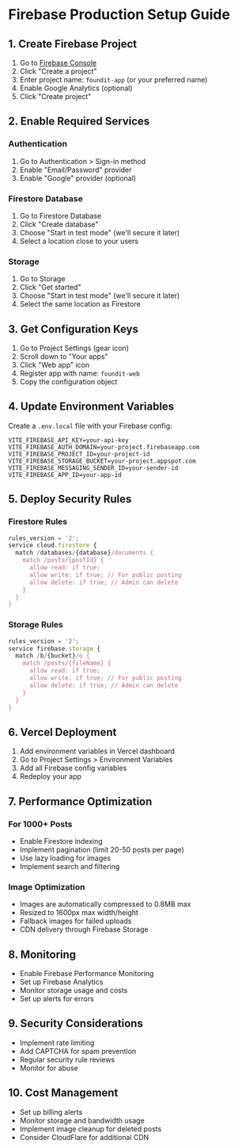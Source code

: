 # Firebase Production Setup Guide

## 1. Create Firebase Project

1. Go to [Firebase Console](https://console.firebase.google.com/)
2. Click "Create a project"
3. Enter project name: `foundit-app` (or your preferred name)
4. Enable Google Analytics (optional)
5. Click "Create project"

## 2. Enable Required Services

### Authentication
1. Go to Authentication > Sign-in method
2. Enable "Email/Password" provider
3. Enable "Google" provider (optional)

### Firestore Database
1. Go to Firestore Database
2. Click "Create database"
3. Choose "Start in test mode" (we'll secure it later)
4. Select a location close to your users

### Storage
1. Go to Storage
2. Click "Get started"
3. Choose "Start in test mode" (we'll secure it later)
4. Select the same location as Firestore

## 3. Get Configuration Keys

1. Go to Project Settings (gear icon)
2. Scroll down to "Your apps"
3. Click "Web app" icon
4. Register app with name: `foundit-web`
5. Copy the configuration object

## 4. Update Environment Variables

Create a `.env.local` file with your Firebase config:

```env
VITE_FIREBASE_API_KEY=your-api-key
VITE_FIREBASE_AUTH_DOMAIN=your-project.firebaseapp.com
VITE_FIREBASE_PROJECT_ID=your-project-id
VITE_FIREBASE_STORAGE_BUCKET=your-project.appspot.com
VITE_FIREBASE_MESSAGING_SENDER_ID=your-sender-id
VITE_FIREBASE_APP_ID=your-app-id
```

## 5. Deploy Security Rules

### Firestore Rules
```javascript
rules_version = '2';
service cloud.firestore {
  match /databases/{database}/documents {
    match /posts/{postId} {
      allow read: if true;
      allow write: if true; // For public posting
      allow delete: if true; // Admin can delete
    }
  }
}
```

### Storage Rules
```javascript
rules_version = '2';
service firebase.storage {
  match /b/{bucket}/o {
    match /posts/{fileName} {
      allow read: if true;
      allow write: if true; // For public posting
      allow delete: if true; // Admin can delete
    }
  }
}
```

## 6. Vercel Deployment

1. Add environment variables in Vercel dashboard
2. Go to Project Settings > Environment Variables
3. Add all Firebase config variables
4. Redeploy your app

## 7. Performance Optimization

### For 1000+ Posts
- Enable Firestore indexing
- Implement pagination (limit 20-50 posts per page)
- Use lazy loading for images
- Implement search and filtering

### Image Optimization
- Images are automatically compressed to 0.8MB max
- Resized to 1600px max width/height
- Fallback images for failed uploads
- CDN delivery through Firebase Storage

## 8. Monitoring

- Enable Firebase Performance Monitoring
- Set up Firebase Analytics
- Monitor storage usage and costs
- Set up alerts for errors

## 9. Security Considerations

- Implement rate limiting
- Add CAPTCHA for spam prevention
- Regular security rule reviews
- Monitor for abuse

## 10. Cost Management

- Set up billing alerts
- Monitor storage and bandwidth usage
- Implement image cleanup for deleted posts
- Consider CloudFlare for additional CDN